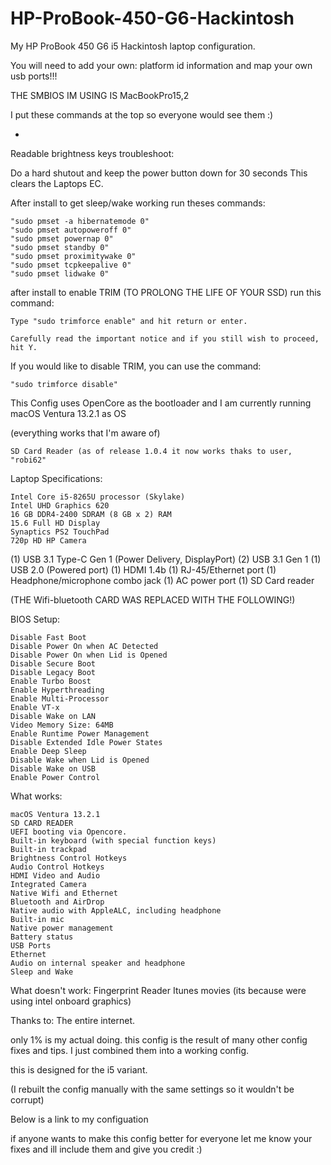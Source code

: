 # HP-ProBook-450-G6-Hackintosh
My HP ProBook 450 G6 i5 Hackintosh laptop configuration.

You will need to add your own:
platform id information
and map your own usb ports!!!

THE SMBIOS IM USING IS MacBookPro15,2

I put these commands at the top so everyone would see them :)

*
Readable brightness keys troubleshoot:

Do a hard shutout and keep the power button down for 30 seconds
This clears the Laptops EC.



After install to get sleep/wake working run theses commands:

    "sudo pmset -a hibernatemode 0"
    "sudo pmset autopoweroff 0"
    "sudo pmset powernap 0"
    "sudo pmset standby 0"
    "sudo pmset proximitywake 0"
    "sudo pmset tcpkeepalive 0"
    "sudo pmset lidwake 0"
    
after install to enable TRIM (TO PROLONG THE LIFE OF YOUR SSD) run this command:

    Type "sudo trimforce enable" and hit return or enter.
    
    Carefully read the important notice and if you still wish to proceed, hit Y.
    
If you would like to disable TRIM, you can use the command:
    
    "sudo trimforce disable"


This Config uses OpenCore as the bootloader and I am currently running macOS Ventura 13.2.1 as OS

(everything works that I'm aware of)

    SD Card Reader (as of release 1.0.4 it now works thaks to user, "robi62"

Laptop Specifications:

    Intel Core i5-8265U processor (Skylake)
    Intel UHD Graphics 620
    16 GB DDR4-2400 SDRAM (8 GB x 2) RAM
    15.6 Full HD Display
    Synaptics PS2 TouchPad
    720p HD HP Camera


(1) USB 3.1 Type-C Gen 1 (Power Delivery, DisplayPort) (2) USB 3.1 Gen 1
(1) USB 2.0 (Powered port)
(1) HDMI 1.4b
(1) RJ-45/Ethernet port
(1) Headphone/microphone combo jack 
(1) AC power port
(1) SD Card reader

 (THE Wifi-bluetooth CARD WAS REPLACED WITH THE FOLLOWING!)

BIOS Setup:

    Disable Fast Boot
    Disable Power On when AC Detected
    Disable Power On when Lid is Opened
    Disable Secure Boot
    Disable Legacy Boot
    Enable Turbo Boost
    Enable Hyperthreading
    Enable Multi-Processor
    Enable VT-x
    Disable Wake on LAN
    Video Memory Size: 64MB
    Enable Runtime Power Management
    Disable Extended Idle Power States
    Enable Deep Sleep
    Disable Wake when Lid is Opened
    Disable Wake on USB
    Enable Power Control

What works:

    macOS Ventura 13.2.1
    SD CARD READER
    UEFI booting via Opencore.
    Built-in keyboard (with special function keys)
    Built-in trackpad
    Brightness Control Hotkeys
    Audio Control Hotkeys
    HDMI Video and Audio
    Integrated Camera
    Native Wifi and Ethernet
    Bluetooth and AirDrop
    Native audio with AppleALC, including headphone
    Built-in mic
    Native power management
    Battery status
    USB Ports
    Ethernet
    Audio on internal speaker and headphone
    Sleep and Wake

What doesn't work:
    Fingerprint Reader
    Itunes movies (its because were using intel onboard graphics)

Thanks to:
The entire internet.

only 1% is my actual doing. this config is the result of many other config fixes and tips. I just combined them into a working config.

this is designed for the i5 variant.

(I rebuilt the config manually with the same settings so it wouldn't be corrupt)

Below is a link to my configuation

if anyone wants to make this config better for everyone let me know your fixes and ill include them and give you credit :)
